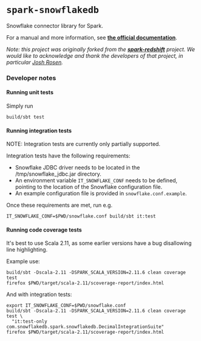 # `spark-snowflakedb`

Snowflake connector library for Spark.

For a manual and more information, see 
**[the official documentation](https://docs.snowflake.net/manuals/user-guide/spark-connector.html)**.

_Note: this project was originally forked from the 
**[spark-redshift](https://github.com/databricks/spark-redshift)** project.
We would like to acknowledge and thank the developers of that project, 
in particular [Josh Rosen](https://github.com/JoshRosen)._

### Developer notes

#### Running unit tests

Simply run
  
    build/sbt test
    
#### Running integration tests

NOTE: Integration tests are currently only partially supported.

Integration tests have the following requirements:
* Snowflake JDBC driver needs to be located in the /tmp/snowflake_jdbc.jar directory.
* An environment variable `IT_SNOWFLAKE_CONF` needs to be defined,
  pointing to the location of the Snowflake configuration file.
* An example configuration file is provided in `snowflake.conf.example`.

Once these requirements are met, run e.g.
    
    IT_SNOWFLAKE_CONF=$PWD/snowflake.conf build/sbt it:test
  
#### Running code coverage tests

It's best to use Scala 2.11, as some earlier versions have a bug disallowing
line highlighting.

Example use:

    build/sbt -Dscala-2.11 -DSPARK_SCALA_VERSION=2.11.6 clean coverage test
    firefox $PWD/target/scala-2.11/scoverage-report/index.html

And with integration tests:

    export IT_SNOWFLAKE_CONF=$PWD/snowflake.conf
    build/sbt -Dscala-2.11 -DSPARK_SCALA_VERSION=2.11.6 clean coverage test \
      "it:test-only com.snowflakedb.spark.snowflakedb.DecimalIntegrationSuite"
    firefox $PWD/target/scala-2.11/scoverage-report/index.html
